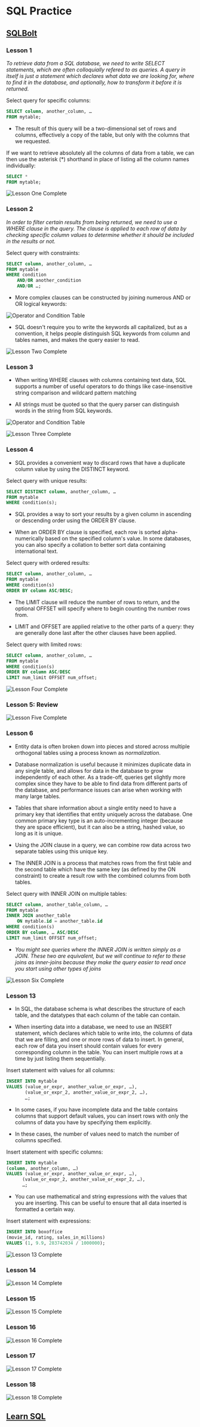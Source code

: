 # SQL Practice

## [SQLBolt](https://sqlbolt.com/)

### Lesson 1

*To retrieve data from a SQL database, we need to write SELECT statements, which are often colloquially refered to as queries. A query in itself is just a statement which declares what data we are looking for, where to find it in the database, and optionally, how to transform it before it is returned.*

Select query for specific columns:

```SQL
SELECT column, another_column, …
FROM mytable;
```

- The result of this query will be a two-dimensional set of rows and columns, effectively a copy of the table, but only with the columns that we requested.

If we want to retrieve absolutely all the columns of data from a table, we can then use the asterisk (*) shorthand in place of listing all the column names individually:

```SQL
SELECT * 
FROM mytable;
```

![Lesson One Complete](../img/401.sqlbolt/sqlboltqueries1.png)

### Lesson 2

*In order to filter certain results from being returned, we need to use a WHERE clause in the query. The clause is applied to each row of data by checking specific column values to determine whether it should be included in the results or not.*

Select query with constraints:

```SQL
SELECT column, another_column, …
FROM mytable
WHERE condition
    AND/OR another_condition
    AND/OR …;
```

- More complex clauses can be constructed by joining numerous AND or OR logical keywords:

![Operator and Condition Table](../img/401.sqlbolt/sqllesson2table.png)

- SQL doesn't require you to write the keywords all capitalized, but as a convention, it helps people distinguish SQL keywords from column and tables names, and makes the query easier to read.

![Lesson Two Complete](../img/401.sqlbolt/sqlboltqueries2.png)

### Lesson 3

- When writing WHERE clauses with columns containing text data, SQL supports a number of useful operators to do things like case-insensitive string comparison and wildcard pattern matching

- All strings must be quoted so that the query parser can distinguish words in the string from SQL keywords.

![Operator and Condition Table](../img/401.sqlbolt/sqllesson3table.png)

![Lesson Three Complete](../img/401.sqlbolt/sqlboltqueries3.png)

### Lesson 4

- SQL provides a convenient way to discard rows that have a duplicate column value by using the DISTINCT keyword.

Select query with unique results:

```SQL
SELECT DISTINCT column, another_column, …
FROM mytable
WHERE condition(s);
```

- SQL provides a way to sort your results by a given column in ascending or descending order using the ORDER BY clause.

- When an ORDER BY clause is specified, each row is sorted alpha-numerically based on the specified column's value. In some databases, you can also specify a collation to better sort data containing international text.

Select query with ordered results:

```SQL
SELECT column, another_column, …
FROM mytable
WHERE condition(s)
ORDER BY column ASC/DESC;
```

- The LIMIT clause will reduce the number of rows to return, and the optional OFFSET will specify where to begin counting the number rows from.

- LIMIT and OFFSET are applied relative to the other parts of a query: they are generally done last after the other clauses have been applied.

Select query with limited rows:

```SQL
SELECT column, another_column, …
FROM mytable
WHERE condition(s)
ORDER BY column ASC/DESC
LIMIT num_limit OFFSET num_offset;
```

![Lesson Four Complete](../img/401.sqlbolt/sqlboltqueries4.png)

### Lesson 5: Review

![Lesson Five Complete](../img/401.sqlbolt/sqlboltqueries%20review1.png)

### Lesson 6

- Entity data is often broken down into pieces and stored across multiple orthogonal tables using a process known as *normalization*.

- Database normalization is useful because it minimizes duplicate data in any single table, and allows for data in the database to grow independently of each other. As a trade-off, queries get slightly more complex since they have to be able to find data from different parts of the database, and performance issues can arise when working with many large tables.

- Tables that share information about a single entity need to have a primary key that identifies that entity uniquely across the database. One common primary key type is an auto-incrementing integer (because they are space efficient), but it can also be a string, hashed value, so long as it is unique.

- Using the JOIN clause in a query, we can combine row data across two separate tables using this unique key.

- The INNER JOIN is a process that matches rows from the first table and the second table which have the same key (as defined by the ON constraint) to create a result row with the combined columns from both tables.

Select query with INNER JOIN on multiple tables:

```SQL
SELECT column, another_table_column, …
FROM mytable
INNER JOIN another_table 
    ON mytable.id = another_table.id
WHERE condition(s)
ORDER BY column, … ASC/DESC
LIMIT num_limit OFFSET num_offset;
```

- *You might see queries where the INNER JOIN is written simply as a JOIN. These two are equivalent, but we will continue to refer to these joins as inner-joins because they make the query easier to read once you start using other types of joins*

![Lesson Six Complete](../img/401.sqlbolt/sqlboltqueries6.png)

### Lesson 13

- In SQL, the database schema is what describes the structure of each table, and the datatypes that each column of the table can contain.

- When inserting data into a database, we need to use an INSERT statement, which declares which table to write into, the columns of data that we are filling, and one or more rows of data to insert. In general, each row of data you insert should contain values for every corresponding column in the table. You can insert multiple rows at a time by just listing them sequentially.

Insert statement with values for all columns:

```SQL
INSERT INTO mytable
VALUES (value_or_expr, another_value_or_expr, …),
       (value_or_expr_2, another_value_or_expr_2, …),
       …;
```

- In some cases, if you have incomplete data and the table contains columns that support default values, you can insert rows with only the columns of data you have by specifying them explicitly.

- In these cases, the number of values need to match the number of columns specified.

Insert statement with specific columns:

```SQL
INSERT INTO mytable
(column, another_column, …)
VALUES (value_or_expr, another_value_or_expr, …),
      (value_or_expr_2, another_value_or_expr_2, …),
      …;
```

- You can use mathematical and string expressions with the values that you are inserting. This can be useful to ensure that all data inserted is formatted a certain way.

Insert statement with expressions:

```SQL
INSERT INTO boxoffice
(movie_id, rating, sales_in_millions)
VALUES (1, 9.9, 283742034 / 1000000);
```

![Lesson 13 Complete](../img/401.sqlbolt/sqlbolt_DM13.png)

### Lesson 14

![Lesson 14 Complete](../img/401.sqlbolt/sqlbolt_DM14.png)

### Lesson 15

![Lesson 15 Complete](../img/401.sqlbolt/sqlbolt_DM15.png)

### Lesson 16

![Lesson 16 Complete](../img/401.sqlbolt/sqlbolt_DM16.png)

### Lesson 17

![Lesson 17 Complete](../img/401.sqlbolt/sqlbolt_DM17.png)

### Lesson 18

![Lesson 18 Complete](../img/401.sqlbolt/sqlbolt_DM18.png)

## [Learn SQL](https://cdn2.hubspot.net/hubfs/392937/Learn%20SQL.pdf?__hstc=158613477.01e6fbf0aa8dadc2cabb137b246a03be.1662315576791.1662315576791.1662315576791.1&__hssc=158613477.1.1662315576791&__hsfp=12106724&hsCtaTracking=5829d6cd-cd1b-47f8-92d1-0b3ba8bc9ce7%7Ca4ebeaea-cc21-4256-99ef-eeed3c103120)
